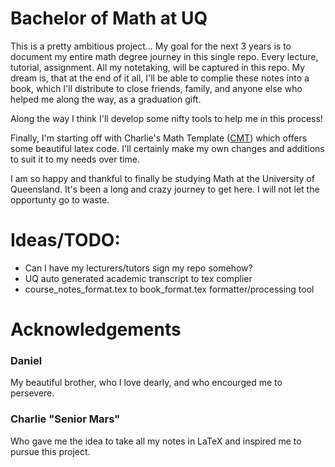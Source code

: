 # Bachelor of Math at UQ

This is a pretty ambitious project... My goal for the next 3 years is to document my entire math degree journey in this single repo. Every lecture, tutorial, assignment. All my notetaking, will be captured in this repo. My dream is, that at the end of it all, I'll be able to complie these notes into a book, which I'll distribute to close friends, family, and anyone else who helped me along the way, as a graduation gift.

Along the way I think I'll develop some nifty tools to help me in this process!

Finally, I'm starting off with Charlie's Math Template ([CMT](https://github.com/SeniorMars/dotfiles/tree/master/latex_template)) which offers some beautiful latex code. I'll certainly make my own changes and additions to suit it to my needs over time.

I am so happy and thankful to finally be studying Math at the University of Queensland. It's been a long and crazy journey to get here. I will not let the opportunty go to waste.

# Ideas/TODO:

- Can I have my lecturers/tutors sign my repo somehow?
- UQ auto generated academic transcript to tex complier
- course_notes_format.tex to book_format.tex formatter/processing tool

# Acknowledgements

### Daniel

My beautiful brother, who I love dearly, and who encourged me to persevere. 

### Charlie "Senior Mars"

Who gave me the idea to take all my notes in LaTeX and inspired me to pursue this project.
